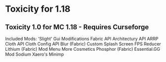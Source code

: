 # Toxicity for 1.18
## Toxicity 1.0 for MC 1.18 - Requires Curseforge

Included Mods:
'Slight' Gui Modifications
Fabric API
Architectury API
ARRP
Cloth API
Cloth Config API
Blur (Fabric)
Custom Splash Screen
FPS Reducer
Lithium (Fabric)
Mod Menu
More Cosmetics
Phosphor (Fabric)
Essential.GG Mod
Sodium
Xaero's Minimp
